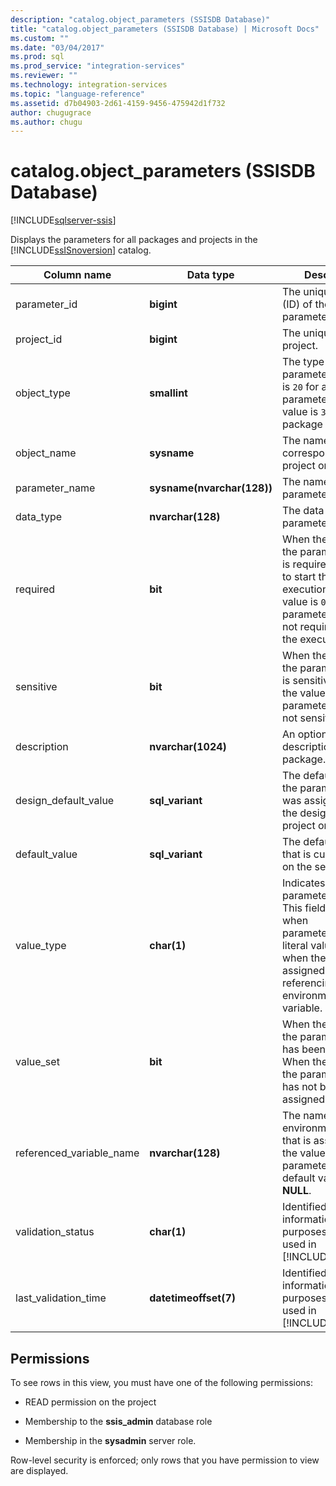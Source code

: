 ```yaml
---
description: "catalog.object_parameters (SSISDB Database)"
title: "catalog.object_parameters (SSISDB Database) | Microsoft Docs"
ms.custom: ""
ms.date: "03/04/2017"
ms.prod: sql
ms.prod_service: "integration-services"
ms.reviewer: ""
ms.technology: integration-services
ms.topic: "language-reference"
ms.assetid: d7b04903-2d61-4159-9456-475942d1f732
author: chugugrace
ms.author: chugu
---
```

# catalog.object_parameters (SSISDB Database)

[!INCLUDE[sqlserver-ssis](../../includes/applies-to-version/sqlserver-ssis.md)]

  Displays the parameters for all packages and projects in the [!INCLUDE[ssISnoversion](../../includes/ssisnoversion-md.md)] catalog.  
  
|Column name|Data type|Description|  
|-----------------|---------------|-----------------|  
|parameter_id|**bigint**|The unique identifier (ID) of the parameter.|  
|project_id|**bigint**|The unique ID of the project.|  
|object_type|**smallint**|The type of parameter. The value is `20` for a project parameter and the value is `30` for a package parameter.|  
|object_name|**sysname**|The name of the corresponding project or package.|  
|parameter_name|**sysname(nvarchar(128))**|The name of the parameter.|  
|data_type|**nvarchar(128)**|The data type of the parameter.|  
|required|**bit**|When the value is `1`, the parameter value is required in order to start the execution. When the value is `0`, the parameter value is not required to start the execution.|  
|sensitive|**bit**|When the value is `1`, the parameter value is sensitive. When the value is `0`, the parameter value is not sensitive.|  
|description|**nvarchar(1024)**|An optional description of the package.|  
|design_default_value|**sql_variant**|The default value for the parameter that was assigned during the design of the project or package.|  
|default_value|**sql_variant**|The default value that is currently used on the server.|  
|value_type|**char(1)**|Indicates the type of parameter value. This field displays `V` when parameter_value is a literal value and `R` when the value is assigned by referencing an environment variable.|  
|value_set|**bit**|When the value is `1`, the parameter value has been assigned. When the value is `0`, the parameter value has not been assigned.|  
|referenced_variable_name|**nvarchar(128)**|The name of the environment variable that is assigned to the value of the parameter. The default value is **NULL**.|  
|validation_status|**char(1)**|Identified for informational purposes only. Not used in [!INCLUDE[ssSQL19](../../includes/sssql19-md.md)].|  
|last_validation_time|**datetimeoffset(7)**|Identified for informational purposes only. Not used in [!INCLUDE[ssSQL19](../../includes/sssql19-md.md)].|  
  
## Permissions  
 To see rows in this view, you must have one of the following permissions:  
  
-   READ permission on the project  
  
-   Membership to the **ssis_admin** database role  
  
-   Membership in the **sysadmin** server role.  
  
 Row-level security is enforced; only rows that you have permission to view are displayed.  
  
  
